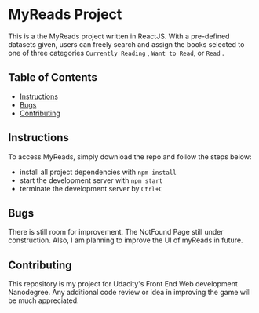 # MyReads Project

This is a the MyReads project written in ReactJS. With a pre-defined datasets given, users can freely search and assign the books selected to one of three categories `Currently Reading` , `Want to Read`, or `Read` . 

## Table of Contents

* [Instructions](#instructions)
* [Bugs](#Bugs)
* [Contributing](#contributing)

## Instructions

To access MyReads, simply download the repo and follow the steps below:

* install all project dependencies with `npm install`
* start the development server with `npm start`
* terminate the development server by `Ctrl+C`

## Bugs

There is still room for improvement. The NotFound Page still under construction. Also, I am planning to improve the UI of myReads in future. 

## Contributing

This repository is my project for Udacity's Front End Web development Nanodegree. Any additional code review or idea in improving the game will be much appreciated.
